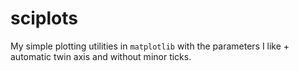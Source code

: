 # sciplots
My simple plotting utilities in `matplotlib` with the parameters I like + automatic twin axis and without minor ticks.
